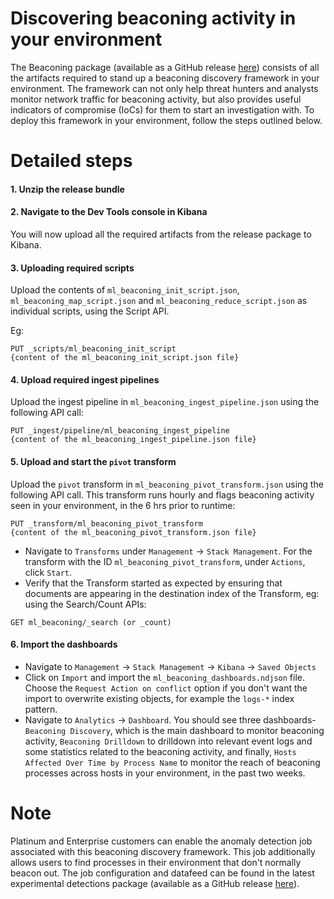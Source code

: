 # Discovering beaconing activity in your environment

The Beaconing package (available as a GitHub release [here](https://github.com/elastic/detection-rules/releases)) consists of all the artifacts required to stand up a beaconing discovery framework in your environment. The framework can not only help threat hunters and analysts monitor network traffic for beaconing activity, but also provides useful indicators of compromise (IoCs) for them to start an investigation with. 
To deploy this framework in your environment, follow the steps outlined below.

# Detailed steps

#### 1. Unzip the release bundle

#### 2. Navigate to the Dev Tools console in Kibana

You will now upload all the required artifacts from the release package to Kibana.
#### 3. Uploading required scripts

Upload the contents of `ml_beaconing_init_script.json`, `ml_beaconing_map_script.json` and `ml_beaconing_reduce_script.json` as individual scripts, using the Script API.

Eg:

```
PUT _scripts/ml_beaconing_init_script
{content of the ml_beaconing_init_script.json file}
```

#### 4. Upload required ingest pipelines

Upload the ingest pipeline in `ml_beaconing_ingest_pipeline.json` using the following API call:


```
PUT _ingest/pipeline/ml_beaconing_ingest_pipeline
{content of the ml_beaconing_ingest_pipeline.json file}
```

#### 5. Upload and start the `pivot` transform

Upload the `pivot` transform in `ml_beaconing_pivot_transform.json` using the following API call. This transform runs hourly and flags beaconing activity seen in your environment, in the 6 hrs prior to runtime:


```
PUT _transform/ml_beaconing_pivot_transform
{content of the ml_beaconing_pivot_transform.json file}
```

* Navigate to `Transforms` under `Management` -> `Stack Management`. For the transform with the ID `ml_beaconing_pivot_transform`, under `Actions`, click `Start`. 
* Verify that the Transform started as expected by ensuring that documents are appearing in the destination index of the Transform, eg: using the Search/Count APIs:


```
GET ml_beaconing/_search (or _count)
```

#### 6. Import the dashboards

* Navigate to `Management` -> `Stack Management` -> `Kibana` -> `Saved Objects`
* Click on `Import` and import the `ml_beaconing_dashboards.ndjson` file. Choose the `Request Action on conflict` option if you don't want the import to overwrite existing objects, for example the `logs-*` index pattern. 
* Navigate to `Analytics` -> `Dashboard`. You should see three dashboards- `Beaconing Discovery`, which is the main dashboard to monitor beaconing activity, `Beaconing Drilldown` to drilldown into relevant event logs and some statistics related to the beaconing activity, and finally, `Hosts Affected Over Time by Process Name` to monitor the reach of beaconing processes across hosts in your environment, in the past two weeks.

# Note

Platinum and Enterprise customers can enable the anomaly detection job associated with this beaconing discovery framework. This job additionally allows users to find processes in their environment that don't normally beacon out. The job configuration and datafeed can be found in the latest experimental detections package (available as a GitHub release [here](https://github.com/elastic/detection-rules/releases)).
